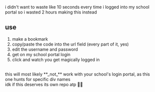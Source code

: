 i didn't want to waste like 10 seconds every time i logged into my school portal so i wasted 2 hours making this instead

## use
1. make a bookmark
2. copy/paste the code into the url field (every part of it, yes)
3. edit the username and password
4. get on my school portal login
5. click and watch you get magically logged in
<br>
this will most likely **_not_** work with your school's login portal, as this one hunts for specific div names <br>
idk if this deserves its own repo atp 🥀🥀
